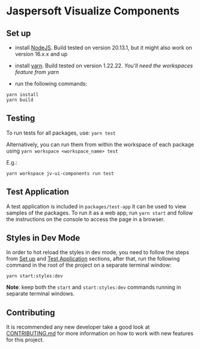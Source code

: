 # Jaspersoft Visualize Components

## Set up
- install [NodeJS](https://nodejs.org). Build tested on version 20.13.1, but it might also work on version 16.x.x and up
- install [yarn](https://yarnpkg.com/getting-started/install). Build tested on version 1.22.22. _You'll need the workspaces feature from yarn_

- run the following commands:
```shell script
yarn install
yarn build
``` 

## Testing
To run tests for all packages, use: `yarn test`

Alternatively, you can run them from within the workspace of each package using `yarn workspace <workspace_name> test`

E.g.: 
```shell script
yarn workspace jv-ui-components run test
``` 

## Test Application
A test application is included in `packages/test-app` it can be used to view samples of the packages.
To run it as a web app, run `yarn start` and follow the instructions on the console to access the page in a browser.

## Styles in Dev Mode
In order to hot reload the styles in dev mode, you need to follow the steps from [Set up](#set-up) and [Test Application](#test-application) sections,
after that, run the following command in the root of the project on a separate terminal window:
```shell script
yarn start:styles:dev
``` 
**Note**: keep both the `start` and `start:styles:dev` commands running in separate terminal windows.

## Contributing
It is recommended any new developer take a good look at [CONTRIBUTING.md](./readmes/CONTRIBUTING.md) for more information on how to
work with new features for this project.
